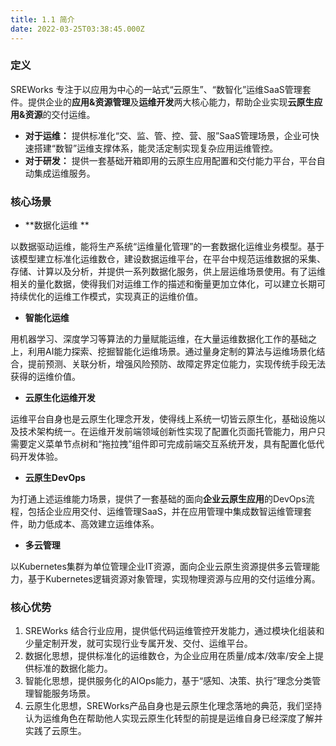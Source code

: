 ```yaml
---
title: 1.1 简介
date: 2022-03-25T03:38:45.000Z
---
```



<a name="iW87J"></a>

### 定义
SREWorks 专注于以应用为中心的一站式“云原生”、“数智化”运维SaaS管理套件。提供企业的**应用&资源管理**及**运维开发**两大核心能力，帮助企业实现**云原生应用&资源**的交付运维。


- **对于运维：** 提供标准化“交、监、管、控、营、服”SaaS管理场景，企业可快速搭建“数智”运维支撑体系，能灵活定制实现复杂应用运维管控。
- **对于研发：** 提供一套基础开箱即用的云原生应用配置和交付能力平台，平台自动集成运维服务。

<a name="8plYw"></a>

### 核心场景

- **数据化运维 **

以数据驱动运维，能将生产系统“运维量化管理”的一套数据化运维业务模型。基于该模型建立标准化运维数仓，建设数据运维平台，在平台中规范运维数据的采集、存储、计算以及分析，并提供一系列数据化服务，供上层运维场景使用。有了运维相关的量化数据，使得我们对运维工作的描述和衡量更加立体化，可以建立长期可持续优化的运维工作模式，实现真正的运维价值。

- **智能化运维**

用机器学习、深度学习等算法的力量赋能运维，在大量运维数据化工作的基础之上，利用AI能力探索、挖掘智能化运维场景。通过量身定制的算法与运维场景化结合，提前预测、关联分析，增强风险预防、故障定界定位能力，实现传统手段无法获得的运维价值。

- **云原生化运维开发**

运维平台自身也是云原生化理念开发，使得线上系统一切皆云原生化，基础设施以及技术架构统一。在运维开发前端领域创新性实现了配置化页面托管能力，用户只需要定义菜单节点树和“拖拉拽”组件即可完成前端交互系统开发，具有配置化低代码开发体验。

- **云原生DevOps**

为打通上述运维能力场景，提供了一套基础的面向**企业云原生应用**的DevOps流程，包括企业应用交付、运维管理SaaS，并在应用管理中集成数智运维管理套件，助力低成本、高效建立运维体系。

- **多云管理**

以Kubernetes集群为单位管理企业IT资源，面向企业云原生资源提供多云管理能力，基于Kubernetes逻辑资源对象管理，实现物理资源与应用的交付运维分离。

<a name="xuTRN"></a>

### 核心优势

1. SREWorks 结合行业应用，提供低代码运维管控开发能力，通过模块化组装和少量定制开发，就可实现行业专属开发、交付、运维平台。
1. 数据化思想，提供标准化的运维数仓，为企业应用在质量/成本/效率/安全上提供标准的数据化能力。
1. 智能化思想，提供服务化的AIOps能力，基于“感知、决策、执行”理念分类管理智能服务场景。
1. 云原生化思想，SREWorks产品自身也是云原生化理念落地的典范，我们坚持认为运维角色在帮助他人实现云原生化转型的前提是运维自身已经深度了解并实践了云原生。
